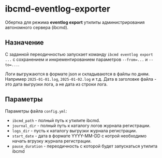 # ibcmd-eventlog-exporter

Обертка для режима **eventlog export** утилиты администрирования автономного сервера (ibcmd).

## Назначение
С заданной переодичностью запускает команду `ibcmd eventlog export ...` с сохранением и инкрементированием параметров `--from=...` и `--to=...`. 

Логи выгружаются в формате json и складываются в файлы по дням. Например `2025-01-01.log`, `2025-01-02.log` и т.д. Дата в заголовке файла - это дата выгрузки лога, а не дата из строки лога.

## Параметры
Параметры файла `config.yml`:
- `ibcmd_path` - полный путь к утилите ibcmd.
- `journal_dir` - полный путь к каталогу логов журнала регистрации.
- `logs_dir` - пусть к каталогу выгрузки журнала регистрации.
- `start_date` - дата в формате YYYY-MM-DD с котрой необходимо начать вгрузку журнала регистрации.
- `pause_duration` - переодичность с которой будет запускаться утилита ibcmd
